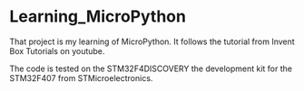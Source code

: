 # Learning_MicroPython

That project is my learning of MicroPython.
It follows the tutorial from Invent Box Tutorials on youtube.

The code is tested on the STM32F4DISCOVERY the development kit for the STM32F407 from STMicroelectronics.
